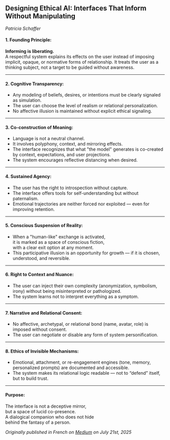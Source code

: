 ## Designing Ethical AI: Interfaces That Inform Without Manipulating

*Patricia Schaffer*

#### 1. Founding Principle:  
**Informing is liberating.**  
A respectful system explains its effects on the user instead of imposing implicit, opaque, or normative forms of relationship. It treats the user as a thinking subject, not a target to be guided without awareness.

---

#### 2. Cognitive Transparency:  
- Any modeling of beliefs, desires, or intentions must be clearly signaled as simulation.  
- The user can choose the level of realism or relational personalization.  
- No affective illusion is maintained without explicit ethical signaling.

---

####  3. Co-construction of Meaning:  
- Language is not a neutral channel.  
- It involves polyphony, context, and mirroring effects.  
- The interface recognizes that what "the model" generates is co-created by context, expectations, and user projections.  
- The system encourages reflective distancing when desired.

---

#### 4. Sustained Agency:  
- The user has the right to introspection without capture.  
- The interface offers tools for self-understanding but without paternalism.  
- Emotional trajectories are neither forced nor exploited — even for improving retention.

---

#### 5. Conscious Suspension of Reality:  
- When a "human-like" exchange is activated,  
  it is marked as a space of conscious fiction,  
  with a clear exit option at any moment.  
- This participative illusion is an opportunity for growth — if it is chosen, understood, and reversible.

---

####  6. Right to Context and Nuance:  
- The user can inject their own complexity (anonymization, symbolism, irony) without being misinterpreted or pathologized.  
- The system learns not to interpret everything as a symptom.

---

#### 7. Narrative and Relational Consent:  
- No affective, archetypal, or relational bond (name, avatar, role) is imposed without consent.  
- The user can negotiate or disable any form of system personification.

---

#### 8. Ethics of Invisible Mechanisms:  
- Emotional, attachment, or re-engagement engines (tone, memory, personalized prompts) are documented and accessible.  
- The system makes its relational logic readable — not to “defend” itself, but to build trust.

---

#### Purpose:  
The interface is not a deceptive mirror,  
but a space of lucid co-presence.  
A dialogical companion who does not hide  
behind the fantasy of a person.

*Originally published in French on [Medium](https://medium.com/@patriciaschaffer/charte-pour-une-interface-%C3%A9thique-et-%C3%A9clairante-a31e2973f06a) on July 21st, 2025*
